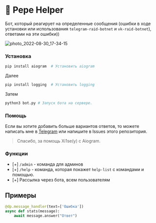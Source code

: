 # 🐸 Pepe Helper
Бот, который реагирует на определенные сообщения (ошибки в ходе установки или использования ```telegram-raid-botnet``` и ```vk-raid-botnet```), ответами на эти ошибки))


![photo_2022-08-30_17-34-15](https://user-images.githubusercontent.com/85753549/187475924-369c6d4e-94ad-4204-9e55-6aa9b7767040.jpg)


### Установка

```bash
pip install aiogram  # Установить aiogram
```

Далее

```bash
pip install logging  # Установить logging
```

Затем

```bash
python3 bot.py # Запуск бота на сервере.
```

### Помощь
Если вы хотите добавить больше вариантов ответов, то можете написать мне в [Telegram](https://t.me/qqCommit) или напишите в Issues этого репозитория.


> Спасибо, за помощь Xi1se(y) с Aiogram.

### Функции

- [+] ```/admin``` - команда для админов
- [+] ```/help``` - команда, которая покажет ```help-list``` с командами и помощью.
- [+] Рассылка через бота, всем пользователям


## Примеры

```python
@dp.message_handler(text=['Ошибка'])
async def stats(message):
	await message.answer("Ответ")  
```
